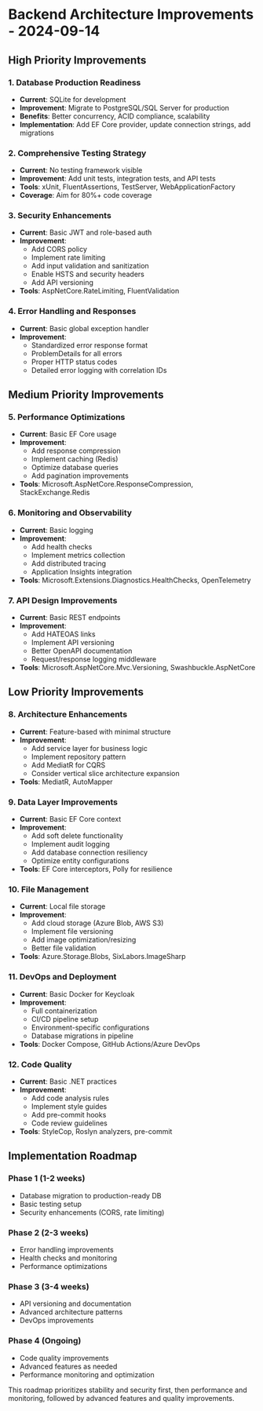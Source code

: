 # Backend Architecture Improvements - 2024-09-14

## High Priority Improvements

### 1. Database Production Readiness
- **Current**: SQLite for development
- **Improvement**: Migrate to PostgreSQL/SQL Server for production
- **Benefits**: Better concurrency, ACID compliance, scalability
- **Implementation**: Add EF Core provider, update connection strings, add migrations

### 2. Comprehensive Testing Strategy
- **Current**: No testing framework visible
- **Improvement**: Add unit tests, integration tests, and API tests
- **Tools**: xUnit, FluentAssertions, TestServer, WebApplicationFactory
- **Coverage**: Aim for 80%+ code coverage

### 3. Security Enhancements
- **Current**: Basic JWT and role-based auth
- **Improvement**:
  - Add CORS policy
  - Implement rate limiting
  - Add input validation and sanitization
  - Enable HSTS and security headers
  - Add API versioning
- **Tools**: AspNetCore.RateLimiting, FluentValidation

### 4. Error Handling and Responses
- **Current**: Basic global exception handler
- **Improvement**:
  - Standardized error response format
  - ProblemDetails for all errors
  - Proper HTTP status codes
  - Detailed error logging with correlation IDs

## Medium Priority Improvements

### 5. Performance Optimizations
- **Current**: Basic EF Core usage
- **Improvement**:
  - Add response compression
  - Implement caching (Redis)
  - Optimize database queries
  - Add pagination improvements
- **Tools**: Microsoft.AspNetCore.ResponseCompression, StackExchange.Redis

### 6. Monitoring and Observability
- **Current**: Basic logging
- **Improvement**:
  - Add health checks
  - Implement metrics collection
  - Add distributed tracing
  - Application Insights integration
- **Tools**: Microsoft.Extensions.Diagnostics.HealthChecks, OpenTelemetry

### 7. API Design Improvements
- **Current**: Basic REST endpoints
- **Improvement**:
  - Add HATEOAS links
  - Implement API versioning
  - Better OpenAPI documentation
  - Request/response logging middleware
- **Tools**: Microsoft.AspNetCore.Mvc.Versioning, Swashbuckle.AspNetCore

## Low Priority Improvements

### 8. Architecture Enhancements
- **Current**: Feature-based with minimal structure
- **Improvement**:
  - Add service layer for business logic
  - Implement repository pattern
  - Add MediatR for CQRS
  - Consider vertical slice architecture expansion
- **Tools**: MediatR, AutoMapper

### 9. Data Layer Improvements
- **Current**: Basic EF Core context
- **Improvement**:
  - Add soft delete functionality
  - Implement audit logging
  - Add database connection resiliency
  - Optimize entity configurations
- **Tools**: EF Core interceptors, Polly for resilience

### 10. File Management
- **Current**: Local file storage
- **Improvement**:
  - Add cloud storage (Azure Blob, AWS S3)
  - Implement file versioning
  - Add image optimization/resizing
  - Better file validation
- **Tools**: Azure.Storage.Blobs, SixLabors.ImageSharp

### 11. DevOps and Deployment
- **Current**: Basic Docker for Keycloak
- **Improvement**:
  - Full containerization
  - CI/CD pipeline setup
  - Environment-specific configurations
  - Database migrations in pipeline
- **Tools**: Docker Compose, GitHub Actions/Azure DevOps

### 12. Code Quality
- **Current**: Basic .NET practices
- **Improvement**:
  - Add code analysis rules
  - Implement style guides
  - Add pre-commit hooks
  - Code review guidelines
- **Tools**: StyleCop, Roslyn analyzers, pre-commit

## Implementation Roadmap

### Phase 1 (1-2 weeks)
- Database migration to production-ready DB
- Basic testing setup
- Security enhancements (CORS, rate limiting)

### Phase 2 (2-3 weeks)
- Error handling improvements
- Health checks and monitoring
- Performance optimizations

### Phase 3 (3-4 weeks)
- API versioning and documentation
- Advanced architecture patterns
- DevOps improvements

### Phase 4 (Ongoing)
- Code quality improvements
- Advanced features as needed
- Performance monitoring and optimization

This roadmap prioritizes stability and security first, then performance and monitoring, followed by advanced features and quality improvements.